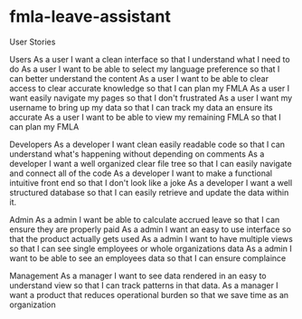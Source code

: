 # fmla-leave-assistant

User Stories

Users
As a user I want a clean interface  so that I understand what I need to do 
As a user I want to be able to select my language preference so that I can better understand the content
As a user I want to be able to clear access to clear accurate knowledge  so that I can plan my FMLA
As a user I want easily navigate my pages so that I don't frustrated
As a user I want my username to bring up my data so that I can track my data an ensure its accurate
As a user I want to be able to view my remaining FMLA so that I can plan my FMLA

Developers
As a developer I want clean easily readable code so that I can understand what's happening without depending on comments
As a developer I want a well organized clear file tree so that I can easily navigate and connect all of the code 
As a developer I want to make a functional intuitive front end so that I don't look like a joke
As a developer I want a well structured database so that I can easily retrieve and update the data within it.

Admin 
As a admin I want be able to calculate accrued leave so that I can ensure they are properly paid
As a admin I want an easy to use interface so that the product actually gets used
As a admin I want to have multiple views so that I can see single employees or whole organizations data
As a admin I want to be able to see an employees data so that I can ensure complaince 


Management
As a manager I want to see data rendered in an easy to understand view so that I can track patterns in that data.
As a manager I want a product that reduces operational burden so that we save time as an organization


